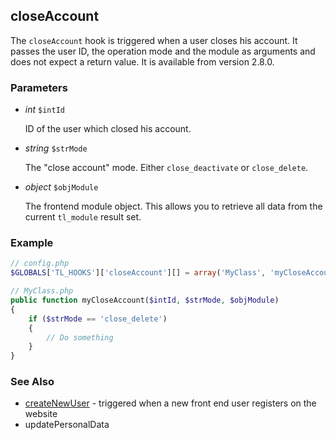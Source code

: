 closeAccount
------------

The ```closeAccount``` hook is triggered when a user closes his account. It passes the user ID, the operation mode and the module as arguments and does not expect a return value. It is available from version 2.8.0.


### Parameters ###

- *int* ```$intId```

	ID of the user which closed his account.

- *string* ```$strMode```

	The "close account" mode. Either ```close_deactivate``` or ```close_delete```.

- *object* ```$objModule```

	The frontend module object. This allows you to retrieve all data from the current ```tl_module``` result set.


### Example ###

```php
// config.php
$GLOBALS['TL_HOOKS']['closeAccount'][] = array('MyClass', 'myCloseAccount');

// MyClass.php
public function myCloseAccount($intId, $strMode, $objModule)
{
    if ($strMode == 'close_delete')
    {
        // Do something
    }
}
``` 

### See Also ###

- [createNewUser](createNewUser.md) - triggered when a new front end user registers on the website
- <span class="undocumented">updatePersonalData</span>
